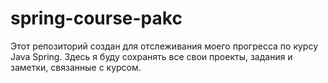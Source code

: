 # spring-course-pakc
Этот репозиторий создан для отслеживания моего прогресса по курсу Java Spring. Здесь я буду сохранять все свои проекты, задания и заметки, связанные с курсом.
